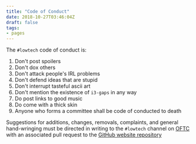 ```yaml
---
title: "Code of Conduct"
date: 2018-10-27T03:46:04Z
draft: false
tags:
- pages
---
```

The ```#lowtech``` code of conduct is:

1. Don't post spoilers
2. Don't dox others
3. Don't attack people's IRL problems
4. Don't defend ideas that are stupid
5. Don't interrupt tasteful ascii art
6. Don't mention the existence of `i3-gaps` in any way
7. Do post links to good music
8. Do come with a thick skin
9. Anyone who forms a committee shall be code of conducted to death

Suggestions for additions, changes, removals, complaints, and general hand-wringing must be directed in writing to the ```#lowtech``` channel on [OFTC](https://www.oftc.net/) with an associated pull request to the [GitHub website repository](https://github.com/davidpirogov/lowtech.io)
